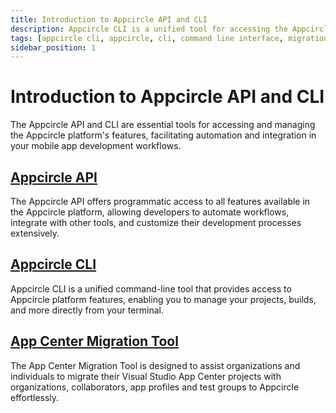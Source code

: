 ```yaml
---
title: Introduction to Appcircle API and CLI
description: Appcircle CLI is a unified tool for accessing the Appcircle platform features from the command line.
tags: [appcircle cli, appcircle, cli, command line interface, migration tool]
sidebar_position: 1
---
```


# Introduction to Appcircle API and CLI

The Appcircle API and CLI are essential tools for accessing and managing the Appcircle platform's features, facilitating automation and integration in your mobile app development workflows.

## [Appcircle API](/appcircle-api-and-cli/api-authentication)

The Appcircle API offers programmatic access to all features available in the Appcircle platform, allowing developers to automate workflows, integrate with other tools, and customize their development processes extensively.

## [Appcircle CLI](/appcircle-api-and-cli/cli-authentication)

Appcircle CLI is a unified command-line tool that provides access to Appcircle platform features, enabling you to manage your projects, builds, and more directly from your terminal.

## [App Center Migration Tool](/appcircle-api-and-cli/appcenter-migration-tool)

The App Center Migration Tool is designed to assist organizations and individuals to migrate their Visual Studio App Center projects with organizations, collaborators, app profiles and test groups to Appcircle effortlessly.